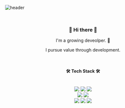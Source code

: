 ![header](https://capsule-render.vercel.app/api?type=soft&color=gradient&height=200&section=header&text=Kim%20BoHyun&fontSize=70)

<br />

<center> 

### 👋 Hi there 👋

I'm a growing deveolper. 🌱

I pursue value through development.

<br />

#### 🛠 Tech Stack 🛠

<br />
  <img src="https://img.shields.io/badge/React-61DAFB?style=flat-square&logo=react&logoColor=black" />  <img src="https://img.shields.io/badge/Next-ffffff?style=flat-square&logo=Next.js&logoColor=black" />
  <img src="https://img.shields.io/badge/Typescript-3178C6?style=flat-square&logo=typescript&logoColor=black" />
<br />
  <img src="https://img.shields.io/badge/Node.js-339933?style=flat-square&logo=node.js&logoColor=black" />
  <img src="https://img.shields.io/badge/Java-007396?style=flat-square&logo=java&logoColor=black" />
<br />
  <img src="https://img.shields.io/badge/Oracle-F80000?style=flat-square&logo=oracle&logoColor=black" />
  <img src="https://img.shields.io/badge/Mssql-CC2927?style=flat-square&logo=microsoftsqlserver&logoColor=black" />
  <img src="https://img.shields.io/badge/PostgreSQL-4169E1?style=flat-square&logo=postgresql&logoColor=black" />
</center>
